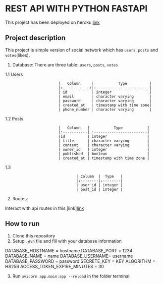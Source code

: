 # REST API WITH PYTHON FASTAPI

This project has been deployed on heroku
[link](https://api-with-fastapi.herokuapp.com/docs)

## Project description

This project is simple version of social network which has `users`, `posts` and `votes`(likes).

1.  Database: There are three table: `users`, `posts`, `votes`

1.1 Users

                            |   Column     |           Type          |
                            |:------------:|:------------------------|
                            | id           | integer                 |
                            | email        | character varying       |
                            | password     | character varying       |
                            | created_at   | timestamp with time zone|
                            | phone_number | character varying       |

1.2 Posts

                            |   Column   |           Type           |     
                            |:-----------| :------------------------|
                            |id          | integer                  |
                            | title      | character varying        |
                            | content    | character varying        |
                            | owner_id   | integer                  |
                            | published  | boolean                  |
                            | created_at | timestamp with time zone |

1.3

                                    | Column  |  Type   |
                                    |:--------|:--------|
                                    | user_id | integer |
                                    | post_id | integer |


2. Routes:

Interact with api routes in this [link][link](https://api-with-fastapi.herokuapp.com/docs)

## How to run

1. Clone this repository
2. Setup `.evn` file and fill with your database information

DATABASE_HOSTNAME = hostname
DATABASE_PORT = 1234
DATABASE_NAME = name
DATABASE_USERNAME= username
DATABASE_PASSWORD = password
SECRETE_KEY = KEY
ALGORITHM = HS256
ACCESS_TOKEN_EXPIRE_MINUTES = 30

3. Run `uvicorn app.main:app --reload` in the folder terminal
